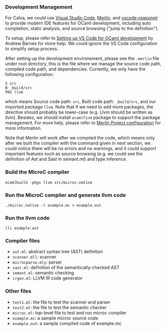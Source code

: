### Development Management

For Calsa, we could use [Visual Studio Code](https://code.visualstudio.com), [Merlin](https://github.com/ocaml/merlin), and [vscode-reasonml](https://github.com/reasonml-editor/vscode-reasonml) to provide modern IDE features for OCaml development, including auto completion, static analysis, and source browsing ("jump to the definition").

To setup, please refer to [Setting up VS Code for OCaml development](https://www.cosmiccode.blog/blog/vscode-for-ocaml/) by Andrew Barnes for more help. We could ignore the VS Code configuration to simplify setup process.

After setting up the development environement, please see the `.merlin` file under root directory, this is the file where we manage the source code path, compiled code path, and dependencies. Currently, we only have the following configuration:

```
S src
B _build/src
PKG llvm
```

which means Source code path: `src`, Built code path: `_build/src`, and our imported package `llvm`. Note that if we need to add more packages, the directive should probably be lower-case (e.g. Llvm should be written as llvm). Besides, we should install `ocamlfind` package to support the package management. For more help, please refer to [Merlin Project configuration](https://github.com/ocaml/merlin/wiki/project-configuration) for more information.

Note that Merlin will work after we compiled the code, which means only after we built the compiler with the command given in next section, we could notice there will be no errors and no warnings, and it could support important features such as source browsing (e.g. we could see the definition of Ast and Sast in semant.ml) and type inference.

### Build the MicroC compiler

```
ocamlbuild -pkgs llvm src/microc.native
```

### Run the MicroC compiler and generate llvm code
```
./microc.native -l example.mc > example.out
```

### Run the llvm code
```
lli example.out
```

### Compiler files
-  `ast.ml`: abstract syntax tree (AST) definition
-  `scanner.mll`: scanner
-  `microcparse.mly`: parser
-  `sast.ml`: definition of the semantically-checked AST
-  `semant.ml`: semantic checking
-  `irgen.ml`: LLVM IR code generator

### Other files

- `test1.ml`: the file to test the scanner and parser
- `test2.ml`: the file to test the semantic checker
- `microc.ml`: top-level file to test and run microc compiler
- `example.mc`: a sample microc source code
- `example.out`: a sample compiled code of example.mc
